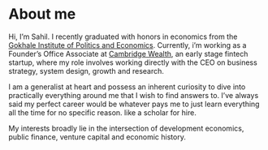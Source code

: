 About me
========
Hi, I’m Sahil. I recently graduated with honors in economics from the [Gokhale Institute of Politics and Economics](https://gipe.ac.in/). Currently, i’m working as a Founder’s Office Associate at [Cambridge Wealth](https://www.cambridgewealth.in/), an early stage fintech startup, where my role involves working directly with the CEO on business strategy, system design, growth and research.   

I am a generalist at heart and possess an inherent curiosity to dive into practically everything around me that I wish to find answers to. I’ve always said my perfect career would be whatever pays me to just learn everything all the time for no specific reason. like a scholar for hire.

My interests broadly lie in the intersection of development economics, public finance, venture capital and economic history. 


 
